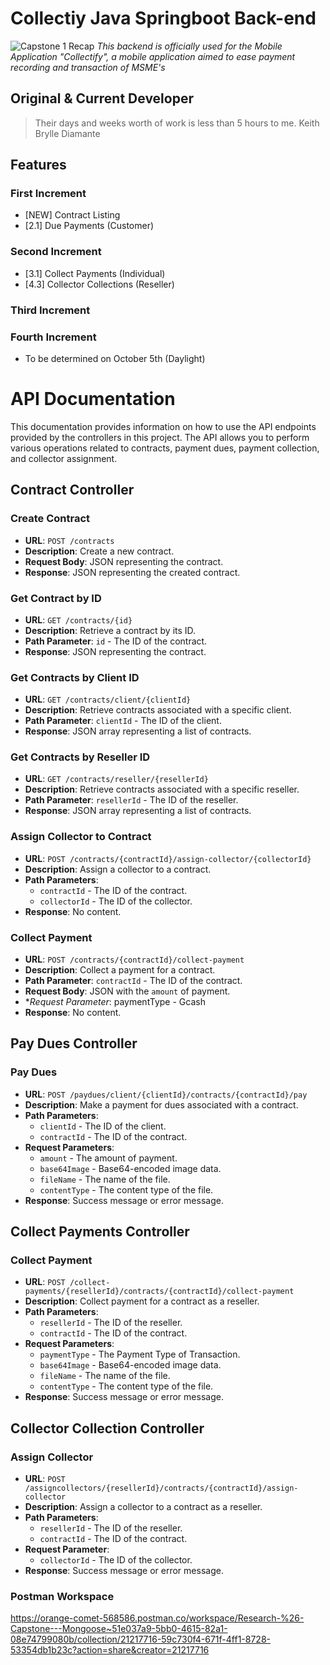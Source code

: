 # Collectiy Java Springboot Back-end
![Capstone 1 Recap](https://github.com/kbdiamondes/collectify-backend/assets/68324799/64fdcd15-6100-4251-8126-d6a7df201073)
_This backend is officially used for the Mobile Application "Collectify", a mobile application aimed to ease payment recording and transaction of MSME's_

## Original & Current Developer

> Their days and weeks worth of work is less than 5 hours to me.
Keith Brylle Diamante

## Features

### First Increment

- [NEW] Contract Listing
- [2.1] Due Payments (Customer)

### Second Increment
- [3.1] Collect Payments (Individual) 
- [4.3] Collector Collections (Reseller) 


### Third Increment
### Fourth Increment
- To be determined on October 5th (Daylight)

# API Documentation

This documentation provides information on how to use the API endpoints provided by the controllers in this project. The API allows you to perform various operations related to contracts, payment dues, payment collection, and collector assignment.

## Contract Controller

### Create Contract
- **URL**: `POST /contracts`
- **Description**: Create a new contract.
- **Request Body**: JSON representing the contract.
- **Response**: JSON representing the created contract.

### Get Contract by ID
- **URL**: `GET /contracts/{id}`
- **Description**: Retrieve a contract by its ID.
- **Path Parameter**: `id` - The ID of the contract.
- **Response**: JSON representing the contract.

### Get Contracts by Client ID
- **URL**: `GET /contracts/client/{clientId}`
- **Description**: Retrieve contracts associated with a specific client.
- **Path Parameter**: `clientId` - The ID of the client.
- **Response**: JSON array representing a list of contracts.

### Get Contracts by Reseller ID
- **URL**: `GET /contracts/reseller/{resellerId}`
- **Description**: Retrieve contracts associated with a specific reseller.
- **Path Parameter**: `resellerId` - The ID of the reseller.
- **Response**: JSON array representing a list of contracts.

### Assign Collector to Contract
- **URL**: `POST /contracts/{contractId}/assign-collector/{collectorId}`
- **Description**: Assign a collector to a contract.
- **Path Parameters**:
  - `contractId` - The ID of the contract.
  - `collectorId` - The ID of the collector.
- **Response**: No content.

### Collect Payment
- **URL**: `POST /contracts/{contractId}/collect-payment`
- **Description**: Collect a payment for a contract.
- **Path Parameter**: `contractId` - The ID of the contract.
- **Request Body**: JSON with the `amount` of payment.
- **Request Parameter*: paymentType - Gcash
- **Response**: No content.

## Pay Dues Controller

### Pay Dues
- **URL**: `POST /paydues/client/{clientId}/contracts/{contractId}/pay`
- **Description**: Make a payment for dues associated with a contract.
- **Path Parameters**:
  - `clientId` - The ID of the client.
  - `contractId` - The ID of the contract.
- **Request Parameters**:
  - `amount` - The amount of payment.
  - `base64Image` - Base64-encoded image data.
  - `fileName` - The name of the file.
  - `contentType` - The content type of the file.
- **Response**: Success message or error message.

## Collect Payments Controller

### Collect Payment
- **URL**: `POST /collect-payments/{resellerId}/contracts/{contractId}/collect-payment`
- **Description**: Collect payment for a contract as a reseller.
- **Path Parameters**:
  - `resellerId` - The ID of the reseller.
  - `contractId` - The ID of the contract.
- **Request Parameters**:
  - `paymentType` - The Payment Type of Transaction. 
  - `base64Image` - Base64-encoded image data.
  - `fileName` - The name of the file.
  - `contentType` - The content type of the file.
- **Response**: Success message or error message.

## Collector Collection Controller

### Assign Collector
- **URL**: `POST /assigncollectors/{resellerId}/contracts/{contractId}/assign-collector`
- **Description**: Assign a collector to a contract as a reseller.
- **Path Parameters**:
  - `resellerId` - The ID of the reseller.
  - `contractId` - The ID of the contract.
- **Request Parameter**:
  - `collectorId` - The ID of the collector.
- **Response**: Success message or error message.

### Postman Workspace

https://orange-comet-568586.postman.co/workspace/Research-%26-Capstone---Mongoose~51e037a9-5bb0-4615-82a1-08e74799080b/collection/21217716-59c730f4-671f-4ff1-8728-53354db1b23c?action=share&creator=21217716
